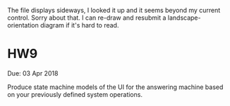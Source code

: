 The file displays sideways, I looked it up and it seems beyond my current control. Sorry about that. I can re-draw and resubmit a landscape-orientation diagram if it's hard to read. 

# HW9
Due: 03 Apr 2018

Produce state machine models of the UI for the answering machine based on your previously defined system operations.
